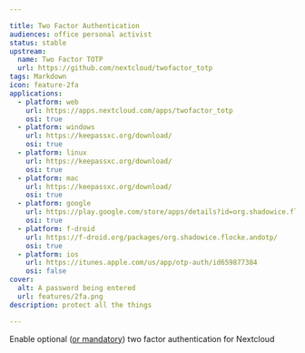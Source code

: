 ```yaml
---

title: Two Factor Authentication
audiences: office personal activist
status: stable
upstream:
  name: Two Factor TOTP
  url: https://github.com/nextcloud/twofactor_totp
tags: Markdown
icon: feature-2fa
applications:
  - platform: web
    url: https://apps.nextcloud.com/apps/twofactor_totp
    osi: true
  - platform: windows
    url: https://keepassxc.org/download/
    osi: true
  - platform: linux
    url: https://keepassxc.org/download/
    osi: true
  - platform: mac
    url: https://keepassxc.org/download/
    osi: true
  - platform: google
    url: https://play.google.com/store/apps/details?id=org.shadowice.flocke.andotp
    osi: true
  - platform: f-droid
    url: https://f-droid.org/packages/org.shadowice.flocke.andotp/
    osi: true
  - platform: ios
    url: https://itunes.apple.com/us/app/otp-auth/id659877384
    osi: false
cover:
  alt: A password being entered
  url: features/2fa.png
description: protect all the things

---
```


Enable optional ([or mandatory](https://docs.nextcloud.com/server/15/admin_manual/configuration_user/two_factor-auth.html)) two factor authentication for Nextcloud